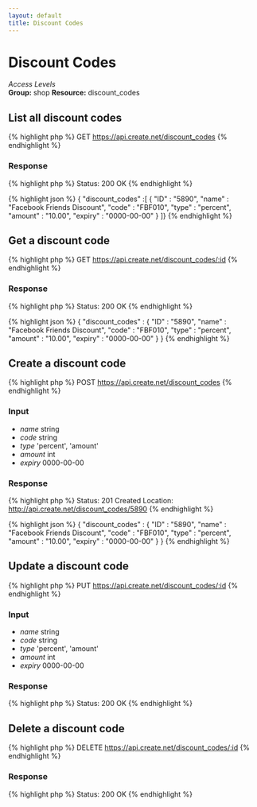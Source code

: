 ```yaml
---
layout: default
title: Discount Codes
---
```


Discount Codes
=============

*Access Levels*    
__Group:__ shop
__Resource:__ discount_codes

List all discount codes
-----------------------

{% highlight php %}
GET 	https://api.create.net/discount_codes
{% endhighlight %}

### Response

{% highlight php %}
Status: 200 OK
{% endhighlight %}

{% highlight json %}
{ "discount_codes" :[ 
	{
		"ID" : "5890",
		"name" : "Facebook Friends Discount",
		"code" : "FBF010",
		"type" : "percent",
		"amount" : "10.00",
		"expiry" : "0000-00-00"
	}
]}
{% endhighlight %}

Get a discount code
-------------------

{% highlight php %}
GET 	https://api.create.net/discount_codes/:id
{% endhighlight %}

### Response

{% highlight php %}
Status: 200 OK
{% endhighlight %}

{% highlight json %}
{ "discount_codes" : 
	{
		"ID" : "5890",
		"name" : "Facebook Friends Discount",
		"code" : "FBF010",
		"type" : "percent",
		"amount" : "10.00",
		"expiry" : "0000-00-00"
	}
}
{% endhighlight %}

Create a discount code
----------------------

{% highlight php %}
POST 	https://api.create.net/discount_codes
{% endhighlight %}

### Input

* *name* string
* *code* string
* *type* 'percent', 'amount'
* *amount* int
* *expiry* 0000-00-00

### Response

{% highlight php %}
Status: 201 Created
Location: http://api.create.net/discount_codes/5890
{% endhighlight %}

{% highlight json %}
{ "discount_codes" : 
	{
		"ID" : "5890",
		"name" : "Facebook Friends Discount",
		"code" : "FBF010",
		"type" : "percent",
		"amount" : "10.00",
		"expiry" : "0000-00-00"
	}
}
{% endhighlight %}

Update a discount code
----------------------

{% highlight php %}
PUT 	https://api.create.net/discount_codes/:id
{% endhighlight %}

### Input

* *name* string
* *code* string
* *type* 'percent', 'amount'
* *amount* int
* *expiry* 0000-00-00

### Response

{% highlight php %}
Status: 200 OK
{% endhighlight %}

Delete a discount code
----------------------

{% highlight php %}
DELETE 	https://api.create.net/discount_codes/:id
{% endhighlight %}

### Response

{% highlight php %}
Status: 200 OK
{% endhighlight %}